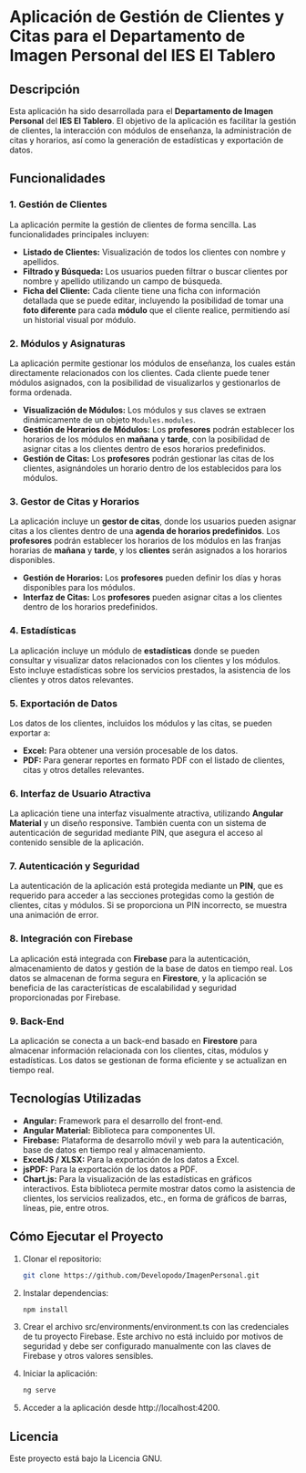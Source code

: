 # Aplicación de Gestión de Clientes y Citas para el Departamento de Imagen Personal del IES El Tablero

## Descripción

Esta aplicación ha sido desarrollada para el **Departamento de Imagen Personal** del **IES El Tablero**. El objetivo de la aplicación es facilitar la gestión de clientes, la interacción con módulos de enseñanza, la administración de citas y horarios, así como la generación de estadísticas y exportación de datos.

## Funcionalidades

### 1. **Gestión de Clientes**
La aplicación permite la gestión de clientes de forma sencilla. Las funcionalidades principales incluyen:
- **Listado de Clientes:** Visualización de todos los clientes con nombre y apellidos.
- **Filtrado y Búsqueda:** Los usuarios pueden filtrar o buscar clientes por nombre y apellido utilizando un campo de búsqueda.
- **Ficha del Cliente:** Cada cliente tiene una ficha con información detallada que se puede editar, incluyendo la posibilidad de tomar una **foto diferente** para cada **módulo** que el cliente realice, permitiendo así un historial visual por módulo.

### 2. **Módulos y Asignaturas**
La aplicación permite gestionar los módulos de enseñanza, los cuales están directamente relacionados con los clientes. Cada cliente puede tener módulos asignados, con la posibilidad de visualizarlos y gestionarlos de forma ordenada.

- **Visualización de Módulos:** Los módulos y sus claves se extraen dinámicamente de un objeto `Modules.modules`.
- **Gestión de Horarios de Módulos:** Los **profesores** podrán establecer los horarios de los módulos en **mañana** y **tarde**, con la posibilidad de asignar citas a los clientes dentro de esos horarios predefinidos.
- **Gestión de Citas:** Los **profesores** podrán gestionar las citas de los clientes, asignándoles un horario dentro de los establecidos para los módulos.

### 3. **Gestor de Citas y Horarios**
La aplicación incluye un **gestor de citas**, donde los usuarios pueden asignar citas a los clientes dentro de una **agenda de horarios predefinidos**. Los **profesores** podrán establecer los horarios de los módulos en las franjas horarias de **mañana** y **tarde**, y los **clientes** serán asignados a los horarios disponibles.

- **Gestión de Horarios:** Los **profesores** pueden definir los días y horas disponibles para los módulos.
- **Interfaz de Citas:** Los **profesores** pueden asignar citas a los clientes dentro de los horarios predefinidos.

### 4. **Estadísticas**
La aplicación incluye un módulo de **estadísticas** donde se pueden consultar y visualizar datos relacionados con los clientes y los módulos. Esto incluye estadísticas sobre los servicios prestados, la asistencia de los clientes y otros datos relevantes.

### 5. **Exportación de Datos**
Los datos de los clientes, incluidos los módulos y las citas, se pueden exportar a:
- **Excel:** Para obtener una versión procesable de los datos.
- **PDF:** Para generar reportes en formato PDF con el listado de clientes, citas y otros detalles relevantes.

### 6. **Interfaz de Usuario Atractiva**
La aplicación tiene una interfaz visualmente atractiva, utilizando **Angular Material** y un diseño responsive. También cuenta con un sistema de autenticación de seguridad mediante PIN, que asegura el acceso al contenido sensible de la aplicación.

### 7. **Autenticación y Seguridad**
La autenticación de la aplicación está protegida mediante un **PIN**, que es requerido para acceder a las secciones protegidas como la gestión de clientes, citas y módulos. Si se proporciona un PIN incorrecto, se muestra una animación de error.

### 8. **Integración con Firebase**
La aplicación está integrada con **Firebase** para la autenticación, almacenamiento de datos y gestión de la base de datos en tiempo real. Los datos se almacenan de forma segura en **Firestore**, y la aplicación se beneficia de las características de escalabilidad y seguridad proporcionadas por Firebase.

### 9. **Back-End**
La aplicación se conecta a un back-end basado en **Firestore** para almacenar información relacionada con los clientes, citas, módulos y estadísticas. Los datos se gestionan de forma eficiente y se actualizan en tiempo real.
## Tecnologías Utilizadas

- **Angular:** Framework para el desarrollo del front-end.
- **Angular Material:** Biblioteca para componentes UI.
- **Firebase:** Plataforma de desarrollo móvil y web para la autenticación, base de datos en tiempo real y almacenamiento.
- **ExcelJS / XLSX:** Para la exportación de los datos a Excel.
- **jsPDF:** Para la exportación de los datos a PDF.
- **Chart.js:** Para la visualización de las estadísticas en gráficos interactivos. Esta biblioteca permite mostrar datos como la asistencia de clientes, los servicios realizados, etc., en forma de gráficos de barras, líneas, pie, entre otros.

## Cómo Ejecutar el Proyecto

1. Clonar el repositorio:
   ```bash
   git clone https://github.com/Developodo/ImagenPersonal.git
   ``` 

2. Instalar dependencias:
   ```bash
   npm install
   ``` 

3. Crear el archivo src/environments/environment.ts con las credenciales de tu proyecto Firebase. Este archivo no está incluido por motivos de seguridad y debe ser configurado manualmente con las claves de Firebase y otros valores sensibles.

4. Iniciar la aplicación:
    ```bash
    ng serve
    ``` 

5. Acceder a la aplicación desde http://localhost:4200.

## Licencia
Este proyecto está bajo la Licencia GNU.

